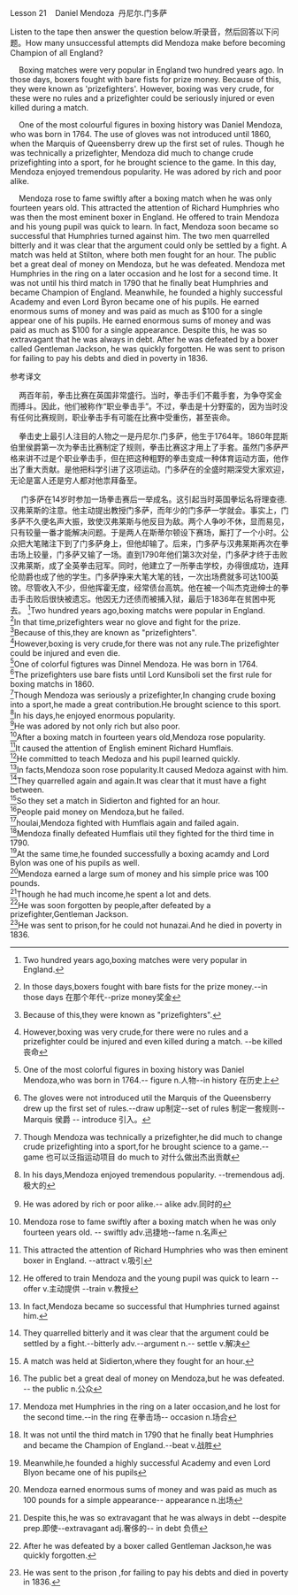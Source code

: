 Lesson 21    Daniel Mendoza  丹尼尔.门多萨

Listen to the tape then answer the question below.听录音，然后回答以下问题。How many unsuccessful attempts did Mendoza make before becoming Champion of all England?

    Boxing matches were very popular in England two hundred years ago. In those days, boxers fought with bare fists for prize money. Because of this, they were known as 'prizefighters'. However, boxing was very crude, for these were no rules and a prizefighter could be seriously injured or even killed during a match.

    One of the most colourful figures in boxing history was Daniel Mendoza, who was born in 1764. The use of gloves was not introduced until 1860, when the Marquis of Queensberry drew up the first set of rules. Though he was technically a prizefighter, Mendoza did much to change crude prizefighting into a sport, for he brought science to the game. In this day, Mendoza enjoyed tremendous popularity. He was adored by rich and poor alike.

    Mendoza rose to fame swiftly after a boxing match when he was only fourteen years old. This attracted the attention of Richard Humphries who was then the most eminent boxer in England. He offered to train Mendoza and his young pupil was quick to learn. In fact, Mendoza soon became so successful that Humphries turned against him. The two men quarrelled bitterly and it was clear that the argument could only be settled by a fight. A match was held at Stilton, where both men fought for an hour. The public bet a great deal of money on Mendoza, but he was defeated. Mendoza met Humphries in the ring on a later occasion and he lost for a second time. It was not until his third match in 1790 that he finally beat Humphries and became Champion of England. Meanwhile, he founded a highly successful Academy and even Lord Byron became one of his pupils. He earned enormous sums of money and was paid as much as $100 for a single appear one of his pupils. He earned enormous sums of money and was paid as much as $100 for a single appearance. Despite this, he was so extravagant that he was always in debt. After he was defeated by a boxer called Gentleman Jackson, he was quickly forgotten. He was sent to prison for failing to pay his debts and died in poverty in 1836.

参考译文

    两百年前，拳击比赛在英国非常盛行。当时，拳击手们不戴手套，为争夺奖金而搏斗。因此，他们被称作“职业拳击手”。不过，拳击是十分野蛮的，因为当时没有任何比赛规则，职业拳击手有可能在比赛中受重伤，甚至丧命。

    拳击史上最引人注目的人物之一是丹尼尔.门多萨，他生于1764年。1860年昆斯伯里侯爵第一次为拳击比赛制定了规则，拳击比赛这才用上了手套。虽然门多萨严格来讲不过是个职业拳击手，但在把这种粗野的拳击变成一种体育运动方面，他作出了重大贡献。是他把科学引进了这项运动。门多萨在的全盛时期深受大家欢迎，无论是富人还是穷人都对他祟拜备至。

     门多萨在14岁时参加一场拳击赛后一举成名。这引起当时英国拳坛名将理查德.汉弗莱斯的注意。他主动提出教授门多萨，而年少的门多萨一学就会。事实上，门多萨不久便名声大振，致使汉弗莱斯与他反目为敌。两个人争吵不休，显而易见，只有较量一番才能解决问题。于是两人在斯蒂尔顿设下赛场，厮打了一个小时。公众把大笔赌注下到了门多萨身上，但他却输了。后来，门多萨与汉弗莱斯再次在拳击场上较量，门多萨又输了一场。直到1790年他们第3次对垒，门多萨才终于击败汉弗莱斯，成了全英拳击冠军。同时，他建立了一所拳击学校，办得很成功，连拜伦勋爵也成了他的学生。门多萨挣来大笔大笔的钱，一次出场费就多可达100英镑。尽管收入不少，但他挥霍无度，经常债台高筑。他在被一个叫杰克逊绅士的拳击手击败后很快被遗忘。他因无力还债而被捕入狱，最后于1836年在贫困中死去。
[^1]Two hundred years ago,boxing matchs were popular in England.  
[^2]In that time,prizefighters wear no glove and fight for the prize.  
[^3]Because of this,they are known as "prizefighters".  
[^4]However,boxing is very crude,for there was not any rule.The prizefighter could be injured and even die.  
[^5]One of colorful figtures was Dinnel Mendoza. He was born in 1764.  
[^6]The prizefighters use bare fists until Lord Kunsiboli set the first rule for boxing matchs in 1860.  
[^7]Though Mendoza was seriously a prizefighter,In changing crude boxing into a sport,he made a great contribution.He brought science to this sport.  
[^8]In his days,he enjoyed enormous popularity.  
[^9]He was adored by not only rich but also poor.  
[^10]After a boxing match in fourteen years old,Mendoza rose popularity.  
[^11]It caused the attention of English eminent Richard Humflais.  
[^12]He committed to teach Medoza and his pupil learned quickly.  
[^13]In facts,Mendoza soon rose popularity.It caused Medoza against with him.  
[^14]They quarrelled again and again.It was clear that it must have a fight between.  
[^15]So they set a match in Sidierton and fighted for an hour.  
[^16]People paid money on Mendoza,but he failed.  
[^17]houlai,Mendoza fighted with Humflais again and failed again.  
[^18]Mendoza finally defeated Humflais util they fighted for the third time in 1790.  
[^19]At the same time,he founded successfully a boxing acamdy and Lord Bylon was one of his pupils as well.  
[^20]Mendoza earned a large sum of money and his simple price was 100 pounds.  
[^21]Though he had much income,he spent a lot and dets.  
[^22]He was soon forgotten by people,after defeated by a prizefighter,Gentleman Jackson.  
[^23]He was sent to prison,for he could not hunazai.And he died in poverty in 1836.

[^1]:Two hundred years ago,boxing matches were very popular in England.
[^2]:In those days,boxers fought with bare fists for the prize money.--in those days 在那个年代--prize money奖金 
[^3]:Because of this,they were known as "prizefighters".
[^4]:However,boxing was very crude,for there were no rules and a prizefighter could be injured and even killed during a match. --be killed 丧命
[^5]:One of the most colorful figures in boxing history was Daniel Mendoza,who was born in 1764.-- figure n.人物--in history 在历史上
[^6]:The gloves were not introduced util the Marquis of the Queensberry drew up the first set of rules.--draw up制定--set of rules 制定一套规则--Marquis 侯爵 -- introduce 引入。
[^7]:Though Mendoza was  technically a prizefighter,he did much to change crude prizefighting into a sport,for he brought science to a game.--game 也可以泛指运动项目 do  much to 对什么做出杰出贡献
[^8]:In his days,Mendoza enjoyed tremendous popularity. --tremendous adj.极大的
[^9]:He was adored by rich or poor alike.-- alike adv.同时的
[^10]:Mendoza rose to fame swiftly after a boxing match when he was only fourteen years old. -- swiftly adv.迅捷地--fame n.名声
[^11]:This attracted the attention of Richard Humphries who was then eminent boxer in England. --attract v.吸引
[^12]:He offered to train Mendoza and the young pupil was quick to learn --offer v.主动提供 --train v.教授
[^13]:In fact,Mendoza became so successful that Humphries turned against him.
[^14]:They quarrelled bitterly and it was clear that the argument could be settled by a fight.--bitterly adv.--argument n.-- settle v.解决
[^15]:A match was held at Sidierton,where they fought for an hour.
[^16]:The public bet a great deal of money on Mendoza,but he was defeated. -- the public n.公众
[^17]:Mendoza met Humphries in the ring on a later occasion,and he lost for the second time.--in the ring 在拳击场-- occasion n.场合
[^18]:It was not until the third match in 1790 that he finally beat Humphries and became the Champion of England.--beat v.战胜
[^19]:Meanwhile,he founded a highly successful  Academy and even Lord Blyon became one of his pupils 
[^20]:Mendoza earned enormous sums of money and was paid as much as 100 pounds for a simple appearance-- appearance n.出场
[^21]:Despite this,he was so extravagant that he was always in debt --despite prep.即使--extravagant adj.奢侈的-- in debt 负债
[^22]:After he was defeated by a boxer called Gentleman Jackson,he was quickly forgotten.
[^23]:He was sent to the prison ,for failing to pay his debts and died in poverty in 1836.

